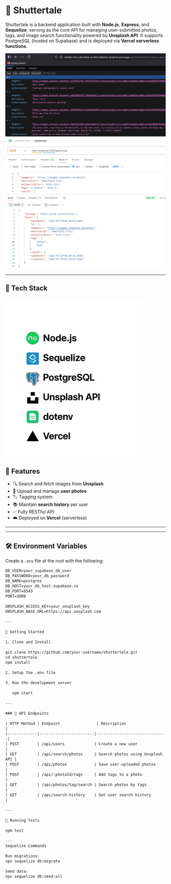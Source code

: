 # 📸 Shuttertale

Shuttertale is a backend application built with **Node.js**, **Express**, and **Sequelize**, serving as the core API for managing user-submitted photos, tags, and image search functionality powered by **Unsplash API**. It supports PostgreSQL (hosted on Supabase) and is deployed via **Vercel serverless functions**.

![deployment](image/photo.png)
![Post Request](image-3.png)



---

## 🔧 Tech Stack

![alt text](image.png)
---

## 🚀 Features

- 🔍 Search and fetch images from **Unsplash**
- 📸 Upload and manage **user photos**
- 🏷️ Tagging system
- 📚 Maintain **search history** per user
- ✅ Fully RESTful API
- ☁️ Deployed on **Vercel** (serverless)

---


---

## 🛠️ Environment Variables

Create a `.env` file at the root with the following:

```env
DB_USER=your_supabase_db_user
DB_PASSWORD=your_db_password
DB_NAME=postgres
DB_HOST=your_db_host.supabase.co
DB_PORT=6543
PORT=3000

UNSPLASH_ACCESS_KEY=your_unsplash_key
UNSPLASH_BASE_URL=https://api.unsplash.com

---

🚀 Getting Started

1. Clone and Install

git clone https://github.com/your-username/shuttertale.git
cd shuttertale
npm install

2. Setup the .env file

3. Run the development server

   npm start

---

### 📝 API Endpoints

| HTTP Method | Endpoint                | Description                    |
|-------------|------------------------|-------------------------------|
| POST        | /api/users             | Create a new user              |
| GET         | /api/search/photos     | Search photos using Unsplash API |
| POST        | /api/photos            | Save user-uploaded photos      |
| POST        | /api/:photoId/tags     | Add tags to a photo            |
| GET         | /api/photos/tag/search | Search photos by tags          |
| GET         | /api/search-history    | Get user search history        |

---

🧪 Running Tests

npm test

---
Sequelize Commands

Run migrations:
npx sequelize db:migrate

Seed data:
npx sequelize db:seed:all

